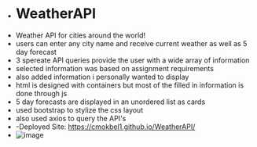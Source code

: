 - # WeatherAPI
- Weather API for cities around the world!
- users can enter any city name and receive current weather as well as 5 day forecast
- 3 spereate API queries provide the user with a wide array of information
- selected information was based on assignment requirements 
- also added information i personally wanted to display
- html is designed with containers but most of the filled in information is done through js 
- 5 day forecasts are displayed in an unordered list as cards
- used bootstrap to stylize the css layout
- also used axios to query the API's
- -Deployed Site: https://cmokbel1.github.io/WeatherAPI/
- ![image](https://user-images.githubusercontent.com/68614831/142988146-df1c02e5-db72-4223-bb99-dbdf3b5458c2.png)
